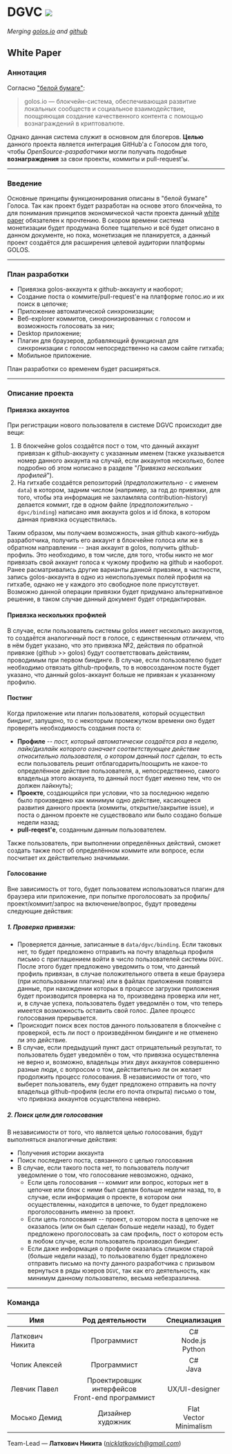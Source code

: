 # DGVC ![](https://raw.githubusercontent.com/nicklatkovich/DGVC/master/DGVC/Resources/dgvcLogo%20(p32).png)
*Merging [golos.io](golos.io) and [github](github.com)*
## White Paper
### Аннотация
Согласно ["белой бумаге"][1]:
> golos.io — блокчейн-система, обеспечивающая развитие локальных сообществ и социальное взаимодействие, поощряющая создание качественного контента с помощью вознаграждений в криптовалюте.

Однако данная система служит в основном для блогеров. **Целью** данного проекта является интеграция GitHub'а с Голосом для того, чтобы *OpenSource-разработчики* могли получать подобные **вознаграждения** за свои проекты, коммиты и pull-request'ы.
***
### Введение
Основные принципы функционирования описаны в "белой бумаге" Голоса. Так как проект будет разработан на основе этого блокчейна, то для понимания принципов экономической части проекта данный [white paper][1] обязателен к прочтению. В скором времени система монетизации будет продумана более тщательно и всё будет описано в данном документе, но пока, монетизация не планируется, а данный проект создаётся для расширения целевой аудитории платформы GOLOS.
***
### План разработки
* Привязка golos-аккаунта к github-аккаунту и наоборот;
* Создание поста о коммите/pull-request'е на платформе голос.ио и их поиск в цепочке;
* Приложение автоматической синхронизации;
* Веб-explorer коммитов, синхронизированных с голосом и возможность голосовать за них;
* Desktop приложение;
* Плагин для браузеров, добавляющий функционал для синхронизации с голосом непосредственно на самом сайте гитхаба;
* Мобильное приложение.

План разработки со временем будет расширяться.
***
### Описание проекта
#### Привязка аккаунтов
При регистрации нового пользователя в системе DGVC происходит две вещи:
1. В блокчейне golos создаётся пост о том, что данный аккаунт привязан к github-аккаунту с указанным именем (также указывается номер данного аккаунта на случай, если аккаунтов несколько, более подробно об этом нописано в разделе "*Привязка нескольких профилей*").
2. На гитхабе создаётся репозиторий (*предположительно* - с именем `data`) в котором, задним числом (например, за год до привязки, для того, чтобы эта информация не захламляла contribution-history) делается коммит, где в одном файле (*предположительно* - `dgvc/binding`) написано имя аккаунта golos и id блока, в котором данная привязка осуществилась.

Таким образом, мы получаем возможность, зная github какого-нибудь разработчика, получить его аккаунт в блокчейне голоса или же в обратном направлении -- зная аккаунт в golos, получить github-профиль. Это необходимо, в том числе, для того, чтобы никто не мог привязать свой аккаунт голоса к чужому профилю на github и наоборот. Ранее расматривались другие варианты данной привзяки, в частности, запись golos-аккаунта в одно из неиспользуемых полей профиля на гитхабе, однако не у каждого это свободное поле присутствует. Возможно данной операции привязки будет придумано альтернативное решение, в таком случае данный документ будет отредактирован.
#### Привязка нескольких профилей
В случае, если пользователь системы golos имеет несколько аккаунтов, то создаётся аналогичный пост в голосе, с единственным отличием, что в нём будет указано, что это привязка №2, действия по обратной привязке (github >> golos) будут соответствовать действиям, проводимым при первом биндинге.
В случае, если пользователю будет необходимо отвязать github-профиль, то в новосозданном посте будет указано, что данный golos-аккаунт больше не привязан к указанному профилю.
#### Постинг
Когда приложение или плагин пользователя, который осуществил биндинг, запущено, то с некоторым промежутком времени оно будет проверять необходимость создания поста о:
* **Профиле** -- *пост, который автоматически создаётся раз в неделю, лайк/дизлайк которого означает соответствующее действие относительно пользователя, о котором данный пост сделан*, то есть если пользователь решит отблагодарить/поощрить не какое-то определённое действие пользователя, а, непосредственно, самого владельца этого аккаунта, то данный пост будет именно тем, что он должен лайкнуть);
* **Проекте**, создающийся при условии, что за последнюю неделю было произведено как минимум одно действие, касающееся развития данного проекта (коммиты, открытие/закрытие issue), и поста о данном проекте не существовало или было создано больше недели назад;
* **pull-reqest'е**, созданным данным пользователем.

Также пользователь, при выполнении определённых действий, сможет создать также пост об определённом коммите или вопросе, если посчитает их действительно значимыми.
#### Голосование
Вне зависимость от того, будет пользоватем использоваться плагин для браузера или приложение, при попытке проголосовать за профиль/проект/коммит/запрос на включение/вопрос, будут проведены следующие действия:
##### 1. Проверка привязки:
* Проверяется данные, записанные в `data/dgvc/binding`. Если таковых нет, то будет предложено отправить на почту владельца профиля письмо с приглашением войти в число пользователей системы `DGVC`. После этого будет предложено уведомить о том, что данный профиль привязан, в случае положительного ответа в кеше браузера (при использовании плагина) или в файлах приложения появятся данные, при нахождении которых в процессе загрузки приложения будет производится проверка на то, произведена проверка или нет, и, в случае успеха, пользователь будет уведомлён о том, что теперь имеется возможность оставить свой голос. Далее процесс голосования прерывается.
* Происходит поиск всех постов данного пользователя в блокчейне с проверкой, есть ли пост о произведённом биндинге и не отменено ли это действие.
* В случае, если предыдущий пункт даст отрицательный результат, то пользователь будет уведомлён о том, что привязка осуществленна не верно и, возможно, владельцы этих двух аккаунтов совершенно разные люди, с вопросом о том, действительно ли он желает продолжить процесс голосования. В независимости от того, что выберет пользователь, ему будет предложено отправить на почту владельца github-профиля (если его почта открыта) письмо о том, что привязка аккаунтов осуществлена неверно.
##### 2. Поиск цели для голосования
В независимости от того, что является целью голосования, будут выполняться аналогичные действия:
* Получения истории аккаунта
* Поиск последнего поста, связанного с целью голосования
* В случае, если такого поста нет, то пользователь получит уведомление о том, что голосование невозможно, однако,
  * Если цель голосования -- коммит или вопрос, которых нет в цепочке или блок с ними был сделан больше недели назад, то, в случае, если информация о проекте, в котором они осуществленны, находится в цепочке, то будет предложено проголосованить именно за проект.
  * Если цель голосования -- проект, о котором поста в цепочке не оказалось (или он был сделан больше недели назад), то будет предложено проголосовать за сам профиль, пост о котором есть в любом случае, если пользователь производил биндинг.
  * Если даже информация о профиле оказалась слишком старой (больше недели назад), то пользователю будет предложено отправить письмо на почту данного разработчика с призывом вернуться в ряды юзеров `DGVC`, так как его деятельность, как минимум данному пользователю, весьма небезразлична.
***
### Команда
|Имя|Род деятельности|Специализация|
|-|:-:|:-:|
|Латкович Никита|Программист|C#</br>Node.js</br>Python|
|Чопик Алексей|Программист|C#</br>Java|
|Левчик Павел|Проектировщик интерфейсов</br>Front-end программист|UX/UI-designer|
|Мосько Демид|Дизайнер</br>художник|Flat</br>Vector</br>Minimalism|

Team-Lead — **Латкович Никита** (*nicklatkovich@gmail.com*)

[1]: https://wiki.golos.io/1-introduction/golos_whitepaper.html
